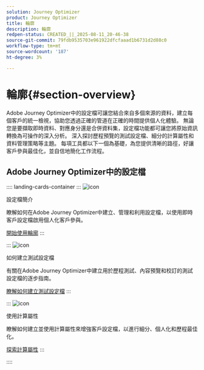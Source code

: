 ```yaml
---
solution: Journey Optimizer
product: Journey Optimizer
title: 輪廓
description: 輪廓
redpen-status: CREATED_||_2025-08-11_20-46-38
source-git-commit: 79fdb9535703e961922dfcfaaad1b6731d2d88c0
workflow-type: tm+mt
source-wordcount: '187'
ht-degree: 3%

---
```



# 輪廓{#section-overview}

Adobe Journey Optimizer中的設定檔可讓您結合來自多個來源的資料，建立每個客戶的統一檢視，協助您透過正確的管道在正確的時間提供個人化體驗。 無論您是要擷取即時資料、對應身分還是合併資料集，設定檔功能都可讓您將原始資訊轉換為可操作的深入分析。 深入探討歷程預覽的測試設定檔、細分的計算屬性和資料管理策略等主題。 每項工具都以下一個為基礎，為您提供清晰的路徑，好讓客戶參與最佳化，並自信地簡化工作流程。

## Adobe Journey Optimizer中的設定檔

:::: landing-cards-container
:::
![icon](https://cdn.experienceleague.adobe.com/icons/circle-play.svg?lang=zh-Hant)

設定檔簡介

瞭解如何在Adobe Journey Optimizer中建立、管理和利用設定檔，以使用即時客戶設定檔啟用個人化客戶參與。

[開始使用輪廓](../using/audience/get-started-profiles.md)
:::

:::
![icon](https://cdn.experienceleague.adobe.com/icons/list-check.svg?lang=zh-Hant)

如何建立測試設定檔

有關在Adobe Journey Optimizer中建立用於歷程測試、內容預覽和校訂的測試設定檔的逐步指南。

[瞭解如何建立測試設定檔](../using/audience/creating-test-profiles.md)
:::

:::
![icon](https://cdn.experienceleague.adobe.com/icons/bullseye.svg?lang=zh-Hant)

使用計算屬性

瞭解如何建立並使用計算屬性來增強客戶設定檔，以進行細分、個人化和歷程最佳化。

[探索計算屬性](../using/audience/computed-attributes.md)
:::

::::
